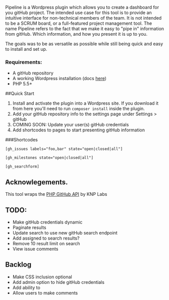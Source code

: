 Pipeline is a Wordpress plugin which allows you to create a dashboard for you gitHub project. The intended use case for this tool is to provide an intuitive interface for non-technical members of the team. It is not intended to be a SCRUM board, or a full-featured project management tool. The name Pipeline refers to the fact that we make it easy to "pipe in" information from gitHub. Which information, and how you present it is up to you. 

The goals was to be as versatile as possible while still being quick and easy to install and set up. 

### Requirements:
* A gitHub repository
* A working Wordpress installation (docs [here](https://codex.wordpress.org/Installing_WordPress))
* PHP 5.5+

##Quick Start
1. Install and activate the plugin into a Wordpress site. If you download it from here you'll need to run `composer install` inside the plugin.
2. Add your gitHub repository info to the settings page under Settings > gitHub
3. COMING SOON: Update your user(s) gitHub credentials
4. Add shortcodes to pages to start presenting gitHub information

###Shortcodes

`[gh_issues labels="foo,bar" state="open|closed|all"]`

`[gh_milestones state="open|closed|all"]`

`[gh_searchform]`


## Acknowlegements.
This tool wraps the [PHP GitHub API](https://github.com/KnpLabs/php-github-api) by KNP Labs

## TODO:
* Make gitHub credentials dynamic
* Paginate results
* Update search to use new gitHub search endpoint
* Add assigned to search results?
* Remove 10 result limit on search
* View issue comments

## Backlog
* Make CSS inclusion optional
* Add admin option to hide gitHub credentials
* Add ability to
* Allow users to make comments
